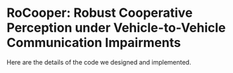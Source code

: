 # RoCooper: Robust Cooperative Perception under Vehicle-to-Vehicle Communication Impairments
Here are the details of the code we designed and implemented.
